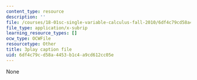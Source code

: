 ```yaml
---
content_type: resource
description: ''
file: /courses/18-01sc-single-variable-calculus-fall-2010/6df4c79cd58a4453b1c4a9cd612cc05e_BSAA0akmPEU.srt
file_type: application/x-subrip
learning_resource_types: []
ocw_type: OCWFile
resourcetype: Other
title: 3play caption file
uid: 6df4c79c-d58a-4453-b1c4-a9cd612cc05e
---
```

None

